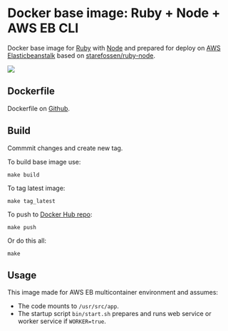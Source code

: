 Docker base image: Ruby + Node + AWS EB CLI
=========================================================================

Docker base image for [Ruby](https://ruby-lang.org) with [Node](https://nodejs.org) and prepared for deploy on [AWS Elasticbeanstalk](http://aws.amazon.com/ru/elasticbeanstalk/) based on [starefossen/ruby-node](https://hub.docker.com/r/starefossen/ruby-node/).

[![](https://badge.imagelayers.io/asux/ruby-node-awseb:latest.svg)](https://imagelayers.io/?images=asux/ruby-node-awseb:latest 'Get your own badge on imagelayers.io')

Dockerfile
----------

Dockerfile on [Github](https://github.com/asux/docker-images/blob/master/ruby-node-awseb/Dockerfile).

Build
------

Commmit changes and create new tag.

To build base image use:

```shell
make build
```

To tag latest image:

```shell
make tag_latest
```

To push to [Docker Hub repo](https://hub.docker.com/r/asux/ruby-node-awseb/):

```shell
make push
```

Or do this all:

```shell
make
```

Usage
-----

This image made for AWS EB multicontainer environment and assumes:

* The code mounts to `/usr/src/app`.
* The startup script `bin/start.sh` prepares and runs web service or worker service if `WORKER=true`.
